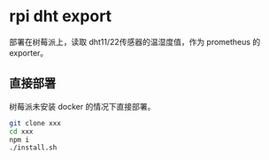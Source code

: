 # rpi dht export

部署在树莓派上，读取 dht11/22传感器的温湿度值，作为 prometheus 的 exporter。

## 直接部署

树莓派未安装 docker 的情况下直接部署。

```bash
git clone xxx
cd xxx
npm i
./install.sh
```